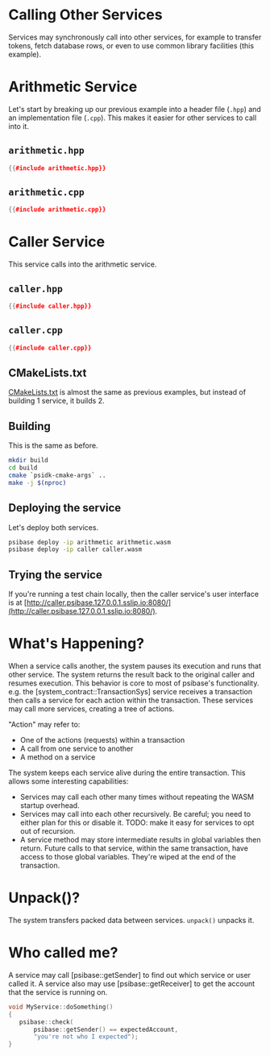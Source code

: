 # Calling Other Services

Services may synchronously call into other services, for example to transfer tokens, fetch database rows, or even to use common library facilities (this example).

# Arithmetic Service

Let's start by breaking up our previous example into a header file (`.hpp`) and an implementation file (`.cpp`). This makes it easier for other services to call into it.

## `arithmetic.hpp`

```cpp
{{#include arithmetic.hpp}}
```

## `arithmetic.cpp`

```cpp
{{#include arithmetic.cpp}}
```

# Caller Service

This service calls into the arithmetic service.

## `caller.hpp`

```cpp
{{#include caller.hpp}}
```

## `caller.cpp`

```cpp
{{#include caller.cpp}}
```

## CMakeLists.txt

[CMakeLists.txt](CMakeLists.txt) is almost the same as previous examples, but instead of building 1 service, it builds 2.

## Building

This is the same as before.

```sh
mkdir build
cd build
cmake `psidk-cmake-args` ..
make -j $(nproc)
```

## Deploying the service

Let's deploy both services.

```sh
psibase deploy -ip arithmetic arithmetic.wasm
psibase deploy -ip caller caller.wasm
```

## Trying the service

If you're running a test chain locally, then the caller service's user interface is at [http://caller.psibase.127.0.0.1.sslip.io:8080/](http://caller.psibase.127.0.0.1.sslip.io:8080/).

# What's Happening?

When a service calls another, the system pauses its execution and runs that other service. The system returns the result back to the original caller and resumes execution. This behavior is core to most of psibase's functionality. e.g. the [system_contract::TransactionSys] service receives a transaction then calls a service for each action within the transaction. These services may call more services, creating a tree of actions.

"Action" may refer to:

- One of the actions (requests) within a transaction
- A call from one service to another
- A method on a service

The system keeps each service alive during the entire transaction. This allows some interesting capabilities:

- Services may call each other many times without repeating the WASM startup overhead.
- Services may call into each other recursively. Be careful; you need to either plan for this or disable it. TODO: make it easy for services to opt out of recursion.
- A service method may store intermediate results in global variables then return. Future calls to that service, within the same transaction, have access to those global variables. They're wiped at the end of the transaction.

# Unpack()?

The system transfers packed data between services. `unpack()` unpacks it.

# Who called me?

A service may call [psibase::getSender] to find out which service or user called it. A service also may use [psibase::getReceiver] to get the account that the service is running on.

```c++
void MyService::doSomething()
{
   psibase::check(
       psibase::getSender() == expectedAccount,
       "you're not who I expected");
}
```
